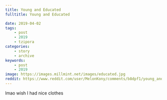 ```yaml
---
title: Young and Educated
fulltitle: Young and Educated

date: 2019-04-02
tags:
    - post
    - 2019
    - tzipora
categories:
    - story
    - archive
keywords:
    - post
    - 2019
image: https://images.millmint.net/images/educated.jpg
reddit: https://www.reddit.com/user/MelonKony/comments/b8dpf1/young_and_educated/
---
```


lmao wish I had nice clothes
